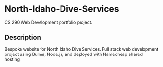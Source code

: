 # North-Idaho-Dive-Services
CS 290 Web Development portfolio project.

## Description
Bespoke website for North Idaho Dive Services. Full stack web development project using Bulma, Node.js, and deployed with Namecheap shared hosting.
